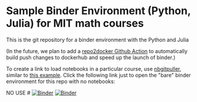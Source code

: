 # Sample Binder Environment (Python, Julia) for MIT math courses

This is the git repository for a binder environment with the Python and Julia

(In the future, we plan to add a [repo2docker Github Action](https://github.com/jupyterhub/repo2docker-action) to automatically build push changes to dockerhub and speed up the launch of binder.)

To create a link to load notebooks in a particular course, use [nbgitpuller](https://github.com/jupyterhub/nbgitpuller), similar to [this example](https://github.com/gvarnavi/binder-env_py-3.8_jl-1.6_wl-12.2).  Click the following link just to open the "bare" binder environment for this repo with no notebooks:

NO USE # [![Binder](https://mybinder.org/badge_logo.svg)](https://mybinder.org/v2/gh/mitmath/binder-env/main)
[![Binder](https://mybinder.org/badge_logo.svg)](https://mybinder.org/v2/gh/Evangeline-T/18.06-Fall-2017-binder-env/HEAD)
